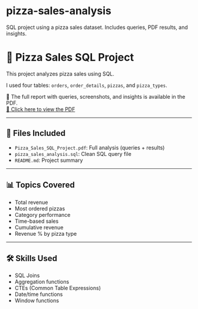 # pizza-sales-analysis
SQL project using a pizza sales dataset. Includes queries, PDF results, and insights.
# 🍕 Pizza Sales SQL Project

This project analyzes pizza sales using SQL.

I used four tables: `orders`, `order_details`, `pizzas`, and `pizza_types`.

📄 The full report with queries, screenshots, and insights is available in the PDF.  
[📁 Click here to view the PDF](Pizza_Sales_SQL_Project.pdf)

---

## 📂 Files Included
- `Pizza_Sales_SQL_Project.pdf`: Full analysis (queries + results)
- `pizza_sales_analysis.sql`: Clean SQL query file
- `README.md`: Project summary

---

## 📊 Topics Covered
- Total revenue
- Most ordered pizzas
- Category performance
- Time-based sales
- Cumulative revenue
- Revenue % by pizza type

---

## 🛠️ Skills Used
- SQL Joins
- Aggregation functions
- CTEs (Common Table Expressions)
- Date/time functions
- Window functions
